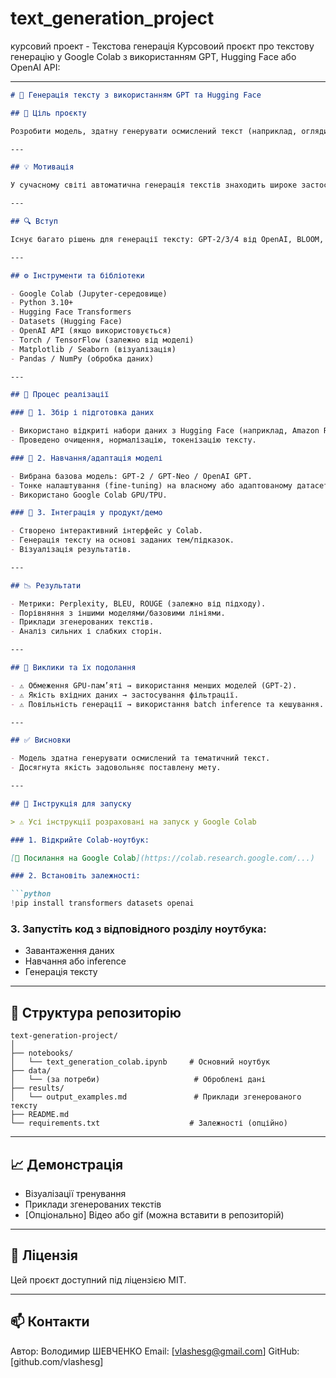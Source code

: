 # text_generation_project
курсовий проект - Текстова генерація
Курсовоий проєкт про текстову генерацію у Google Colab з використанням GPT, Hugging Face або OpenAI API:

---

````markdown
# 🧠 Генерація тексту з використанням GPT та Hugging Face

## 📌 Ціль проєкту

Розробити модель, здатну генерувати осмислений текст (наприклад, огляди продуктів або креативний контент) з використанням генеративного штучного інтелекту.

---

## 💡 Мотивація

У сучасному світі автоматична генерація текстів знаходить широке застосування: від чат-ботів до генерації маркетингового контенту. Мета цього проєкту — дослідити можливості генеративного ШІ для створення текстів з високою якістю та осмисленістю, а також адаптувати існуючі моделі під специфічні задачі.

---

## 🔍 Вступ

Існує багато рішень для генерації тексту: GPT-2/3/4 від OpenAI, BLOOM, T5 тощо. У цьому проєкті використано Hugging Face Transformers та/або OpenAI API для навчання, тонкого налаштування чи використання моделей у режимі inference.

---

## ⚙️ Інструменти та бібліотеки

- Google Colab (Jupyter-середовище)
- Python 3.10+
- Hugging Face Transformers
- Datasets (Hugging Face)
- OpenAI API (якщо використовується)
- Torch / TensorFlow (залежно від моделі)
- Matplotlib / Seaborn (візуалізація)
- Pandas / NumPy (обробка даних)

---

## 🧪 Процес реалізації

### 🔹 1. Збір і підготовка даних

- Використано відкриті набори даних з Hugging Face (наприклад, Amazon Reviews).
- Проведено очищення, нормалізацію, токенізацію тексту.

### 🔹 2. Навчання/адаптація моделі

- Вибрана базова модель: GPT-2 / GPT-Neo / OpenAI GPT.
- Тонке налаштування (fine-tuning) на власному або адаптованому датасеті.
- Використано Google Colab GPU/TPU.

### 🔹 3. Інтеграція у продукт/демо

- Створено інтерактивний інтерфейс у Colab.
- Генерація тексту на основі заданих тем/підказок.
- Візуалізація результатів.

---

## 📉 Результати

- Метрики: Perplexity, BLEU, ROUGE (залежно від підходу).
- Порівняння з іншими моделями/базовими лініями.
- Приклади згенерованих текстів.
- Аналіз сильних і слабких сторін.

---

## 🧩 Виклики та їх подолання

- ⚠️ Обмеження GPU-пам’яті → використання менших моделей (GPT-2).
- ⚠️ Якість вхідних даних → застосування фільтрації.
- ⚠️ Повільність генерації → використання batch inference та кешування.

---

## ✅ Висновки

- Модель здатна генерувати осмислений та тематичний текст.
- Досягнута якість задовольняє поставлену мету.

---

## 🚀 Інструкція для запуску

> ⚠️ Усі інструкції розраховані на запуск у Google Colab

### 1. Відкрийте Colab-ноутбук:

[📎 Посилання на Google Colab](https://colab.research.google.com/...)

### 2. Встановіть залежності:

```python
!pip install transformers datasets openai
````

### 3. Запустіть код з відповідного розділу ноутбука:

* Завантаження даних
* Навчання або inference
* Генерація тексту

---

## 📂 Структура репозиторію

```
text-generation-project/
│
├── notebooks/
│   └── text_generation_colab.ipynb     # Основний ноутбук
├── data/
│   └── (за потреби)                     # Оброблені дані
├── results/
│   └── output_examples.md               # Приклади згенерованого тексту
├── README.md
└── requirements.txt                    # Залежності (опційно)
```

---

## 📈 Демонстрація

* Візуалізації тренування
* Приклади згенерованих текстів
* \[Опціонально] Відео або gif (можна вставити в репозиторій)

---

## 📜 Ліцензія

Цей проєкт доступний під ліцензією MIT.

---

## 📫 Контакти

Автор: Володимир ШЕВЧЕНКО
Email: \[[vlashesg@gmail.com](mailto:vlashesg@gmail.com)]
GitHub: \[github.com/vlashesg]

